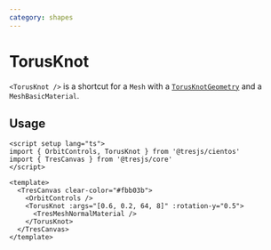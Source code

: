 ```yaml
---
category: shapes
---
```


# TorusKnot <Badge type="warning" text="^1.6.0" />

`<TorusKnot />` is a shortcut for a `Mesh` with a [`TorusKnotGeometry`](https://threejs.org/docs/?q=torus#api/en/geometries/TorusKnotGeometry) and a `MeshBasicMaterial`.

## Usage

```vue:demo
<script setup lang="ts">
import { OrbitControls, TorusKnot } from '@tresjs/cientos'
import { TresCanvas } from '@tresjs/core'
</script>

<template>
  <TresCanvas clear-color="#fbb03b">
    <OrbitControls />
    <TorusKnot :args="[0.6, 0.2, 64, 8]" :rotation-y="0.5">
      <TresMeshNormalMaterial />
    </TorusKnot>
  </TresCanvas>
</template>
```
